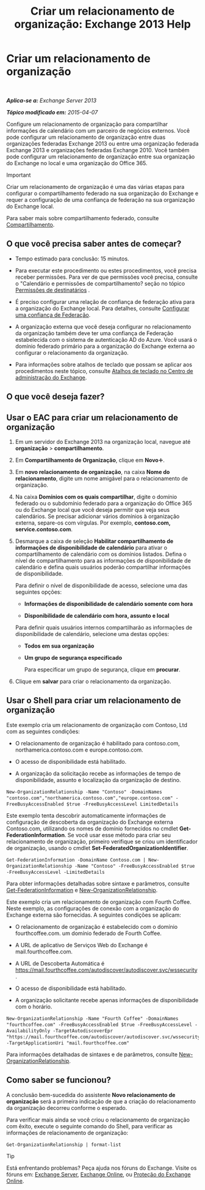 ﻿---
title: 'Criar um relacionamento de organização: Exchange 2013 Help'
TOCTitle: Criar um relacionamento de organização
ms:assetid: 5ea61b96-c8ca-44fc-b8b5-ca4341af36a6
ms:mtpsurl: https://technet.microsoft.com/pt-br/library/JJ657451(v=EXCHG.150)
ms:contentKeyID: 50485709
ms.date: 05/22/2018
mtps_version: v=EXCHG.150
ms.translationtype: MT
---

# Criar um relacionamento de organização

 

_**Aplica-se a:** Exchange Server 2013_

_**Tópico modificado em:** 2015-04-07_

Configure um relacionamento de organização para compartilhar informações de calendário com um parceiro de negócios externos. Você pode configurar um relacionamento de organização entre duas organizações federadas Exchange 2013 ou entre uma organização federada Exchange 2013 e organizações federadas Exchange 2010. Você também pode configurar um relacionamento de organização entre sua organização do Exchange no local e uma organização do Office 365.


> [!IMPORTANT]
> Criar um relacionamento de organização é uma das várias etapas para configurar o compartilhamento federado na sua organização do Exchange e requer a configuração de uma confiança de federação na sua organização do Exchange local.



Para saber mais sobre compartilhamento federado, consulte [Compartilhamento](sharing-exchange-2013-help.md).

## O que você precisa saber antes de começar?

  - Tempo estimado para conclusão: 15 minutos.

  - Para executar este procedimento ou estes procedimentos, você precisa receber permissões. Para ver de que permissões você precisa, consulte o "Calendário e permissões de compartilhamento? seção no tópico [Permissões de destinatários](recipients-permissions-exchange-2013-help.md) .

  - É preciso configurar uma relação de confiança de federação ativa para a organização do Exchange local. Para detalhes, consulte [Configurar uma confiança de Federação](configure-a-federation-trust-exchange-2013-help.md).

  - A organização externa que você deseja configurar no relacionamento da organização também deve ter uma confiança de Federação estabelecida com o sistema de autenticação AD do Azure. Você usará o domínio federado primário para a organização do Exchange externa ao configurar o relacionamento da organização.

  - Para informações sobre atalhos de teclado que possam se aplicar aos procedimentos neste tópico, consulte [Atalhos de teclado no Centro de administração do Exchange](keyboard-shortcuts-in-the-exchange-admin-center-exchange-online-protection-help.md).

## O que você deseja fazer?

## Usar o EAC para criar um relacionamento de organização

1.  Em um servidor do Exchange 2013 na organização local, navegue até **organização** \> **compartilhamento**.

2.  Em **Compartilhamento de Organização**, clique em **Novo**![Ícone Adicionar](images/JJ218640.c1e75329-d6d7-4073-a27d-498590bbb558(EXCHG.150).gif "Ícone Adicionar").

3.  Em **novo relacionamento de organização**, na caixa **Nome do relacionamento**, digite um nome amigável para o relacionamento de organização.

4.  Na caixa **Domínios com os quais compartilhar**, digite o domínio federado ou o subdomínio federado para a organização do Office 365 ou do Exchange local que você deseja permitir que veja seus calendários. Se precisar adicionar vários domínios à organização externa, separe-os com vírgulas. Por exemplo, **contoso.com, service.contoso.com**.

5.  Desmarque a caixa de seleção **Habilitar compartilhamento de informações de disponibilidade de calendário** para ativar o compartilhamento de calendário com os domínios listados. Defina o nível de compartilhamento para as informações de disponibilidade de calendário e defina quais usuários poderão compartilhar informações de disponibilidade.
    
    Para definir o nível de disponibilidade de acesso, selecione uma das seguintes opções:
    
      - **Informações de disponibilidade de calendário somente com hora**
    
      - **Disponibilidade de calendário com hora, assunto e local**
    
    Para definir quais usuários internos compartilharão as informações de disponibilidade de calendário, selecione uma destas opções:
    
      - **Todos em sua organização**
    
      - **Um grupo de segurança especificado**
        
        Para especificar um grupo de segurança, clique em **procurar**.

6.  Clique em **salvar** para criar o relacionamento da organização.

## Usar o Shell para criar um relacionamento de organização

Este exemplo cria um relacionamento de organização com Contoso, Ltd com as seguintes condições:

  - O relacionamento de organização é habilitado para contoso.com, northamerica.contoso.com e europe.contoso.com.

  - O acesso de disponibilidade está habilitado.

  - A organização da solicitação recebe as informações de tempo de disponibilidade, assunto e localização da organização de destino.

<!-- end list -->

    New-OrganizationRelationship -Name "Contoso" -DomainNames "contoso.com","northamerica.contoso.com","europe.contoso.com" -FreeBusyAccessEnabled $true -FreeBusyAccessLevel LimitedDetails

Este exemplo tenta descobrir automaticamente informações de configuração de descoberta da organização do Exchange externa Contoso.com, utilizando os nomes de domínio fornecidos no cmdlet **Get-FederationInformation**. Se você usar esse método para criar seu relacionamento de organização, primeiro verifique se criou um identificador de organização, usando o cmdlet **Set-FederatedOrganizationIdentifier**.

    Get-FederationInformation -DomainName Contoso.com | New-OrganizationRelationship -Name "Contoso" -FreeBusyAccessEnabled $true -FreeBusyAccessLevel -LimitedDetails

Para obter informações detalhadas sobre sintaxe e parâmetros, consulte [Get-FederationInformation](https://technet.microsoft.com/pt-br/library/dd351221\(v=exchg.150\)) e [New-OrganizationRelationship](https://technet.microsoft.com/pt-br/library/ee332357\(v=exchg.150\)).

Este exemplo cria um relacionamento de organização com Fourth Coffee. Neste exemplo, as configurações de conexão com a organização do Exchange externa são fornecidas. A seguintes condições se aplicam:

  - O relacionamento de organização é estabelecido com o domínio fourthcoffee.com. um domínio federado de Fourth Coffee.

  - A URL de aplicativo de Serviços Web do Exchange é mail.fourthcoffee.com.

  - A URL de Descoberta Automática é https://mail.fourthcoffee.com/autodiscover/autodiscover.svc/wssecurity.

  - O acesso de disponibilidade está habilitado.

  - A organização solicitante recebe apenas informações de disponibilidade com o horário.

<!-- end list -->

    New-OrganizationRelationship -Name "Fourth Coffee" -DomainNames "fourthcoffee.com" -FreeBusyAccessEnabled $true -FreeBusyAccessLevel -AvailabilityOnly -TargetAutodiscoverEpr "https://mail.fourthcoffee.com/autodiscover/autodiscover.svc/wssecurity" -TargetApplicationUri "mail.fourthcoffee.com"

Para informações detalhadas de sintaxes e de parâmetros, consulte [New-OrganizationRelationship](https://technet.microsoft.com/pt-br/library/ee332357\(v=exchg.150\)).

## Como saber se funcionou?

A conclusão bem-sucedida do assistente **Novo relacionamento de organização** será a primeira indicação de que a criação do relacionamento da organização decorreu conforme o esperado.

Para verificar mais ainda se você criou o relacionamento de organização com êxito, execute o seguinte comando do Shell, para verificar as informações de relacionamento de organização:

    Get-OrganizationRelationship | format-list


> [!TIP]
> Está enfrentando problemas? Peça ajuda nos fóruns do Exchange. Visite os fóruns em: <A href="https://go.microsoft.com/fwlink/p/?linkid=60612">Exchange Server</A>, <A href="https://go.microsoft.com/fwlink/p/?linkid=267542">Exchange Online</A>, ou <A href="https://go.microsoft.com/fwlink/p/?linkid=285351">Proteção do Exchange Online</A>.


